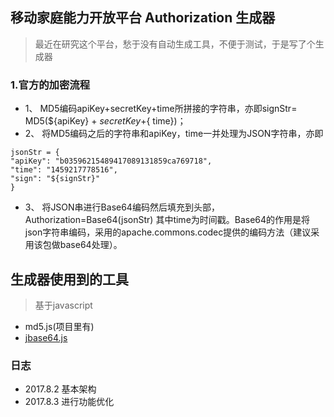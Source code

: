 ## 移动家庭能力开放平台 Authorization 生成器
>最近在研究这个平台，愁于没有自动生成工具，不便于测试，于是写了个生成器

### 1.官方的加密流程
 - 1、 MD5编码apiKey+secretKey+time所拼接的字符串，亦即signStr= MD5(${apiKey} + ${secretKey} +${ time})；
 - 2、 将MD5编码之后的字符串和apiKey，time一并处理为JSON字符串，亦即
 ```
jsonStr = {
"apiKey": "b03596215489417089131859ca769718",
"time": "1459217778516",
"sign": "${signStr}"
}
```

 - 3、 将JSON串进行Base64编码然后填充到头部，Authorization=Base64(jsonStr)
其中time为时间戳。Base64的作用是将json字符串编码，采用的apache.commons.codec提供的编码方法（建议采用该包做base64处理）。

## 生成器使用到的工具
>基于javascript

 - md5.js(项目里有)
 - [jbase64.js](https://git.oschina.net/loonhxl/jbase64.git)


### 日志

 - 2017.8.2 基本架构
 - 2017.8.3 进行功能优化
